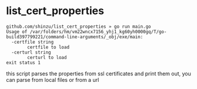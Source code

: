 # list_cert_properties

    github.com/shinzu/list_cert_properties » go run main.go
    Usage of /var/folders/hm/vm22wncx7156_yhj1_kg60yh0000gq/T/go-build397799221/command-line-arguments/_obj/exe/main:
      -certfile string
        	certfile to load
      -certurl string
        	certurl to load
    exit status 1

this script parses the properties from ssl certificates and print them out, you can parse from local files or from a url
